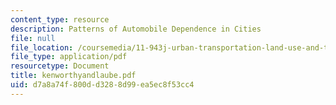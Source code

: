 ```yaml
---
content_type: resource
description: Patterns of Automobile Dependence in Cities
file: null
file_location: /coursemedia/11-943j-urban-transportation-land-use-and-the-environment-spring-2002/d7a8a74f800dd3288d99ea5ec8f53cc4_kenworthyandlaube.pdf
file_type: application/pdf
resourcetype: Document
title: kenworthyandlaube.pdf
uid: d7a8a74f-800d-d328-8d99-ea5ec8f53cc4
---
```

